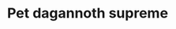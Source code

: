 ---
layout: item
title: Pet dagannoth supreme
item-id: 12643
datatable: true
id: 12643
name: "Pet dagannoth supreme"
members: true
lowalch: 0
highalch: 0
examine: "Wouldn't want that sleeping at the end of my bed."
monsters:
  - id: 2265
    name: "Dagannoth Supreme"
    members: true
    combat_level: 303
    wiki_url: "https://oldschool.runescape.wiki/w/Dagannoth_Supreme"
    drops:
      - quantity: "1"
        rarity: 0.0002
        drop_requirements: null
---